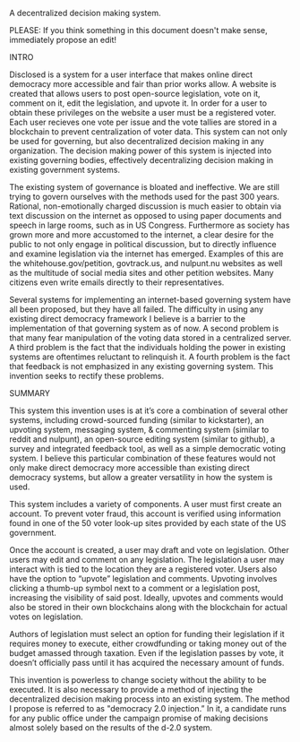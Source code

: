 A decentralized decision making system.

PLEASE: If you think something in this document doesn't make sense, immediately propose an edit!

INTRO

Disclosed is a system for a user interface that makes online direct democracy more accessible and fair than prior works allow. A website is created that allows users to post open-source legislation, vote on it, comment on it, edit the legislation, and upvote it. In order for a user to obtain these privileges on the website a user must be a registered voter. Each user recieves one vote per issue and the vote tallies are stored in a blockchain to prevent centralization of voter data. This system can not only be used for governing, but also decentralized decision making in any organization. The decision making power of this system is injected into existing governing bodies, effectively decentralizing decision making in existing government systems.

The existing system of governance is bloated and ineffective. We are still trying to govern ourselves with the methods used for the past 300 years. Rational, non-emotionally charged discussion is much easier to obtain via text discussion on the internet as opposed to using paper documents and speech in large rooms, such as in US Congress. Furthermore as society has grown more and more accustomed to the internet, a clear desire for the public to not only engage in political discussion, but to directly influence and examine legislation via the internet has emerged. Examples of this are the whitehouse.gov/petition, govtrack.us, and nulpunt.nu websites as well as the multitude of social media sites and other petition websites. Many citizens even write emails directly to their representatives.

Several systems for implementing an internet-based governing system have all been proposed, but they have all failed. The difficulty in using any existing direct democracy framework I believe is a barrier to the implementation of that governing system as of now. A second problem is that many fear manipulation of the voting data stored in a centralized server. A third problem is the fact that the individuals holding the power in existing systems are oftentimes reluctant to relinquish it. A fourth problem is the fact that feedback is not emphasized in any existing governing system. This invention seeks to rectify these problems.

SUMMARY

This system this invention uses is at it’s core a combination of several other systems, including crowd-sourced funding (similar to kickstarter), an upvoting system, messaging system, & commenting system (similar to reddit and nulpunt), an open-source editing system (similar to github), a survey and integrated feedback tool, as well as a simple democratic voting system. I believe this particular combination of these features would not only make direct democracy more accessible than existing direct democracy systems, but allow a greater versatility in how the system is used.

This system includes a variety of components. A user must first create an account. To prevent voter fraud, this account is verified using information found in one of the 50 voter look-up sites provided by each state of the US government.

Once the account is created, a user may draft and vote on legislation.  Other users may edit and comment on any legislation. The legislation a user may interact with is tied to the location they are a registered voter. Users also have the option to “upvote” legislation and comments. Upvoting involves clicking a thumb-up symbol next to a comment or a legislation post, increasing the visibility of said post. Ideally, upvotes and comments would also be stored in their own blockchains along with the blockchain for actual votes on legislation.

Authors of legislation must select an option for funding their legislation if it requires money to execute, either crowdfunding or taking money out of the budget amassed through taxation. Even if the legislation passes by vote, it doesn’t officially pass until it has acquired the necessary amount of funds.

This invention is powerless to change society without the ability to be executed. It is also necessary to provide a method of injecting the decentralized decision making process into an existing system. The method I propose is referred to as "democracy 2.0 injection.” In it, a candidate runs for any public office under the campaign promise of making decisions almost solely based on the results of the d-2.0 system.
